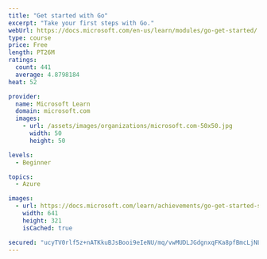 ```yaml
---
title: "Get started with Go"
excerpt: "Take your first steps with Go."
webUrl: https://docs.microsoft.com/en-us/learn/modules/go-get-started/
type: course
price: Free
length: PT26M
ratings:
  count: 441
  average: 4.8798184
heat: 52

provider:
  name: Microsoft Learn
  domain: microsoft.com
  images:
    - url: /assets/images/organizations/microsoft.com-50x50.jpg
      width: 50
      height: 50

levels:
  - Beginner

topics:
  - Azure

images:
  - url: https://docs.microsoft.com/learn/achievements/go-get-started-social.png
    width: 641
    height: 321
    isCached: true

secured: "ucyTV0rlf5z+nATKkuBJsBooi9eIeNU/mq/vwMUDLJGdgnxqFKa8pfBmcLjNLlpLT31QqVyez2I1aKOg3Xjx6iCZODcsWvslY/mLalNcgRCwkeGjFpRh5RADEr4E1Yaexjx1VvNHapjgTlk9V7T9AKOZo1IYIQ6cRXJRFSxdXYtjf1HK8YSNycPLQNFUJLuXqaFyfCYJClJCy8FBITpuFhjlS1aOFpjfrGxeALujJ5ozsRX/5/4Z+XVO6rkOLx6fDGh8AKPe+CM1+mFYPXhG18JMnTtGjWeNMLPSJqtxwKgBycZ6C+bGNej0P2cfeOlzMbDUgwnKis3rxNpT7UdIGiEKjBMLibbYXit5ZyBzbIq1BbE413VDfTPtJEy9++MgML+3A1GtjMnmpw9lnf+tJWEvZdQMItGT626JCZRFz0o=;hPbbHUxRTCu6+qGdpEl76g=="
---
```


